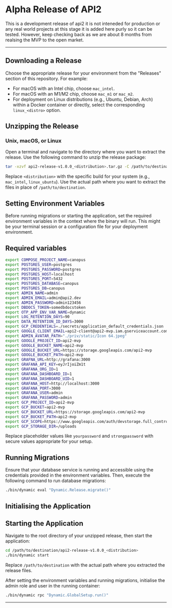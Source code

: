 # Alpha Release of API2 
This is a development release of api2 it is not inteneded for production or any real world projects at this stage it is added here purly so it can be tested. However, keep checking back as we are about 8 months from realsing the MVP to the open market. 

---
## Downloading a Release

Choose the appropriate release for your environment from the "Releases" section of this repository. For example:

- For macOS with an Intel chip, choose `mac_intel`.
- For macOS with an M1/M2 chip, choose `mac_m1` or `mac_m2`.
- For deployment on Linux distributions (e.g., Ubuntu, Debian, Arch) within a Docker container or directly, select the corresponding `linux_<distro>` option.

## Unzipping the Release

### Unix, macOS, or Linux

Open a terminal and navigate to the directory where you want to extract the release. Use the following command to unzip the release package:

```bash
tar -xzvf api2-release-v1.0.0_<distribution>.tar.gz -C /path/to/destination
```

Replace `<distribution>` with the specific build for your system (e.g., `mac_intel`, `linux_ubuntu`). Use the actual path where you want to extract the files in place of `/path/to/destination`.

## Setting Environment Variables

Before running migrations or starting the application, set the required environment variables in the context where the binary will run. This might be your terminal session or a configuration file for your deployment environment.

## Required variables
```bash
export COMPOSE_PROJECT_NAME=canopus
export POSTGRES_USER=postgres
export POSTGRES_PASSWORD=postgres
export POSTGRES_HOST=localhost
export POSTGRES_PORT=5432
export POSTGRES_DATABASE=canopus
export POSTGRES_DB=canopus
export ADMIN_NAME=admin
export ADMIN_EMAIL=admin@api2.dev
export ADMIN_PASSWORD=admin123456
export DBDOCS_TOKEN=somedbdocstoken
export OTP_APP_ENV_VAR_NAME=dynamic
export LOG_RETENTION_DAYS=90
export DATA_RETENTION_ID_DAYS=3000
export GCP_CREDENTIALS=./secrets/application_default_credentials.json
export GOOGLE_CLIENT_EMAIL=api2-client@api2-mvp.iam.gserviceaccount.com
export ADMIN_AVATAR_PATH="./priv/static/Icon 64.jpeg"
export GOOGLE_PROJECT_ID=api2-mvp
export GOOGLE_BUCKET_NAME=api2-mvp
export GOOGLE_BUCKET_URL=https://storage.googleapis.com/api2-mvp
export GOOGLE_BUCKET_PATH=api2-mvp
export GRAFNA_URL=http://grafana:3000
export GRAFANA_API_KEY=eyJrIjoiZm1t
export GRAFANA_ORG_ID=1
export GRAFANA_DASHBOARD_ID=1
export GRAFANA_DASHBOARD_UID=1
export GRAFANA_HOST=http://localhost:3000
export GRAFANA_PORT=3000
export GRAFANA_USER=admin
export GRAFANA_PASSWORD=admin
export GCP_PROJECT_ID=api2-mvp
export GCP_BUCKET=api2-mvp
export GCP_BUCKET_URL=https://storage.googleapis.com/api2-mvp
export GCP_BUCKET_PATH=api2-mvp
export GCP_SCOPE=https://www.googleapis.com/auth/devstorage.full_control
export GCP_STORAGE_DIR=/uploads
```

Replace placeholder values like `yourpassword` and `strongpassword` with secure values appropriate for your setup.

## Running Migrations

Ensure that your database service is running and accessible using the credentials provided in the environment variables. Then, execute the following command to run database migrations:

```bash
./bin/dynamic eval "Dynamic.Release.migrate()"
```

## Initialising the Application

## Starting the Application

Navigate to the root directory of your unzipped release, then start the application:

```bash
cd /path/to/destination/api2-release-v1.0.0_<distribution>
./bin/dynamic start
```

Replace `/path/to/destination` with the actual path where you extracted the release files.


After setting the environment variables and running migrations, initialise the admin role and user in the running container:

```bash
./bin/dynamic rpc "Dynamic.GlobalSetup.run()"
```

---
